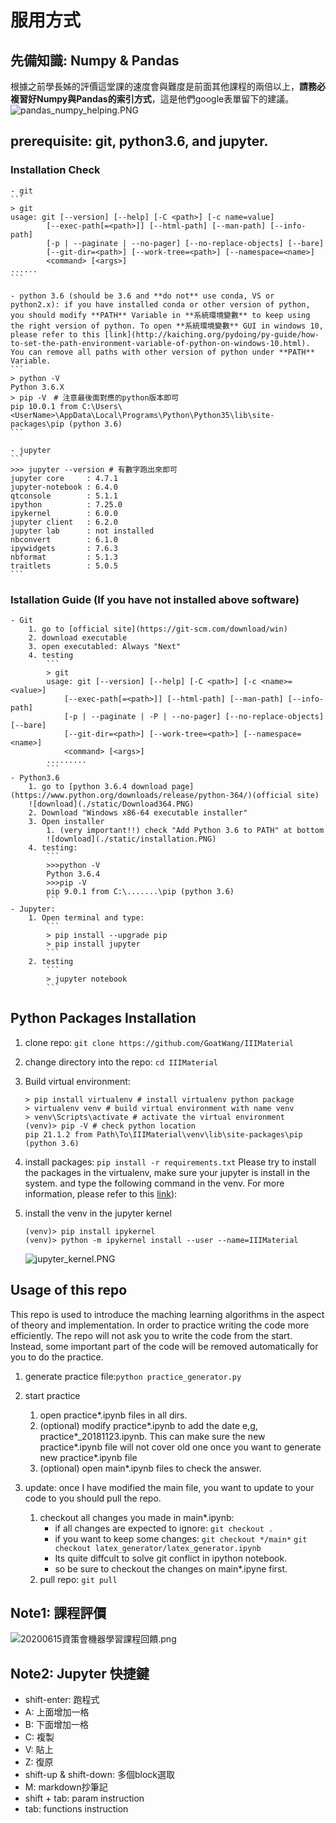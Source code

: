 # 服用方式
## 先備知識: Numpy & Pandas
根據之前學長姊的評價這堂課的速度會與難度是前面其他課程的兩倍以上，**請務必複習好Numpy與Pandas的索引方式**，這是他們google表單留下的建議。
![pandas_numpy_helping.PNG](./static/pandas_numpy_helping.PNG)

## prerequisite: git, python3.6, and jupyter.
### Installation Check
    - git
    ```
    > git
    usage: git [--version] [--help] [-C <path>] [-c name=value]
            [--exec-path[=<path>]] [--html-path] [--man-path] [--info-path]
            [-p | --paginate | --no-pager] [--no-replace-objects] [--bare]
            [--git-dir=<path>] [--work-tree=<path>] [--namespace=<name>]
            <command> [<args>]
    ......
    ```

    - python 3.6 (should be 3.6 and **do not** use conda, VS or python2.x): if you have installed conda or other version of python, you should modify **PATH** Variable in **系統環境變數** to keep using the right version of python. To open **系統環境變數** GUI in windows 10, please refer to this [link](http://kaiching.org/pydoing/py-guide/how-to-set-the-path-environment-variable-of-python-on-windows-10.html). You can remove all paths with other version of python under **PATH** Variable.
    ```
    > python -V
    Python 3.6.X
    > pip -V　# 注意最後面對應的python版本即可
    pip 10.0.1 from C:\Users\<UserName>\AppData\Local\Programs\Python\Python35\lib\site-packages\pip (python 3.6)
    ```

    - jupyter
    ```
    >>> jupyter --version # 有數字跑出來即可
    jupyter core     : 4.7.1
    jupyter-notebook : 6.4.0
    qtconsole        : 5.1.1
    ipython          : 7.25.0
    ipykernel        : 6.0.0
    jupyter client   : 6.2.0
    jupyter lab      : not installed
    nbconvert        : 6.1.0
    ipywidgets       : 7.6.3
    nbformat         : 5.1.3
    traitlets        : 5.0.5
    ```

### Istallation Guide (If you have not installed above software)
    - Git
        1. go to [official site](https://git-scm.com/download/win)
        2. download executable
        3. open executabled: Always "Next"
        4. testing
            ```
            > git 
            usage: git [--version] [--help] [-C <path>] [-c <name>=<value>]
                [--exec-path[=<path>]] [--html-path] [--man-path] [--info-path]
                [-p | --paginate | -P | --no-pager] [--no-replace-objects] [--bare]
                [--git-dir=<path>] [--work-tree=<path>] [--namespace=<name>]
                <command> [<args>]
            .........
            ```
    - Python3.6
        1. go to [python 3.6.4 download page](https://www.python.org/downloads/release/python-364/)(official site)
        ![download](./static/Download364.PNG)
        2. Download "Windows x86-64 executable installer"
        3. Open installer
            1. (very important!!) check "Add Python 3.6 to PATH" at bottom
            ![download](./static/installation.PNG)
        4. testing:
            ```
            >>>python -V
            Python 3.6.4
            >>>pip -V
            pip 9.0.1 from C:\.......\pip (python 3.6)
            ```
    - Jupyter:
        1. Open terminal and type:
            ```
            > pip install --upgrade pip
            > pip install jupyter
            ```
        2. testing
            ```
            > jupyter notebook
            ```

## Python Packages Installation
1. clone repo: ```git clone https://github.com/GoatWang/IIIMaterial```

2. change directory into the repo: ```cd IIIMaterial```

3. Build virtual environment:
    ```
    > pip install virtualenv # install virtualenv python package 
    > virtualenv venv # build virtual environment with name venv
    > venv\Scripts\activate # activate the virtual environment
    (venv)> pip -V # check python location
    pip 21.1.2 from Path\To\IIIMaterial\venv\lib\site-packages\pip (python 3.6)
    ```

3. install packages: ```pip install -r requirements.txt```
Please try to install the packages in the virtualenv, make sure your jupyter is install in the system. and type the following command in the venv. For more information, please refer to this [link](https://zhuanlan.zhihu.com/p/33257881)):

4. install the venv in the jupyter kernel
    ```
    (venv)> pip install ipykernel
    (venv)> python -m ipykernel install --user --name=IIIMaterial
    ```
    ![jupyter_kernel.PNG](./static/jupyter_kernel.PNG)


## Usage of this repo
This repo is used to introduce the maching learning algorithms in the aspect of theory and implementation. In order to practice writing the code more efficiently. The repo will not ask you to write the code from the start. Instead, some important part of the code will be removed automatically for you to do the practice.
1. generate practice file:```python practice_generator.py```

2. start practice
    1. open practice*.ipynb files in all dirs.
    2. (optional) modify practice\*.ipynb to add the date e,g, practice\*\_20181123.ipynb. This can make sure the new practice\*.ipynb file will not cover old one once you want to generate new practice\*.ipynb file 
    3. (optional) open main*.ipynb files to check the answer.

3. update: once I have modified the main file, you want to update to your code to you should pull the repo. 
    1. checkout all changes you made in main*.ipynb: 
        - if all changes are expected to ignore:
            ```git checkout .```
        - if you want to keep some changes:
            ```git checkout */main*``` 
            ```git checkout latex_generator/latex_generator.ipynb```
        - Its quite diffcult to solve git conflict in ipython notebook.
        - so be sure to checkout the changes on main*.ipyne first.
    2. pull repo: ```git pull```

## Note1: 課程評價
![20200615資策會機器學習課程回饋.png](./static/20200615資策會機器學習課程回饋.png)

## Note2: Jupyter 快捷鍵
- shift-enter: 跑程式
- A: 上面增加一格
- B: 下面增加一格
- C: 複製
- V: 貼上
- Z: 復原
- shift-up & shift-down: 多個block選取
- M: markdown抄筆記
- shift + tab: param instruction
- tab: functions instruction


<!-- # 20200517課後訊息
1. 問卷地址: https://forms.gle/V2yDFf2MHS62siuFA
2. 非本科系轉職軟體工程師指南: https://medium.com/@jeremy455576/%E9%9D%9E%E6%9C%AC%E7%A7%91%E7%B3%BB%E8%BD%89%E8%81%B7%E8%BB%9F%E9%AB%94%E5%B7%A5%E7%A8%8B%E5%B8%AB%E6%8C%87%E5%8D%97-9c7783190178?source=friends_link&sk=8d0300a984fad9c950526a3a453c35e2 -->

<!-- # 20190901課後訊息
1. 問卷地址: https://docs.google.com/forms/d/e/1FAIpQLSe0BrMz2vmZW_X0aTY3qClrOKbkjj20Z2kotzuwE6IxbIUDyQ/viewform?usp=sf_link
2. kaggle專案網頁成品: http://realestateevaluator-dev.ap-southeast-1.elasticbeanstalk.com/evaluator/
3. 講師自學程式的心路歷程: https://ithelp.ithome.com.tw/articles/10195825 -->

<!-- # 20190331課後訊息
1. 問卷網址: https://docs.google.com/forms/d/e/1FAIpQLScDHxoRzLMz1UES_xPoq4-ZRPs5EiOvfGc1YzuNlIYiE6n6TA/viewform?usp=sf_link
2. kaggle競賽: https://www.kaggle.com/t/94b12368cbce4c65a2b4ea4be059e312
3. kaggle專案網頁成品: http://realestateevaluator-dev.ap-southeast-1.elasticbeanstalk.com/evaluator/
4. 講師自學程式的心路歷程: https://ithelp.ithome.com.tw/articles/10195825 -->

<!-- 
# 11/11課後訊息
1. 11/13問卷網址: (disabled)~~https://goo.gl/forms/X0gKPnmTquu9XVBL2~~
2. 有人問我能不能分享自學程式的心路歷程，[這是我去年底寫的一篇文章](https://ithelp.ithome.com.tw/articles/10195825)，給你們參考。
2. 作業: 請自行使用07_RealEstatePractice進行探索分析並做出預測結果，請在同一分jupyter notebook的最上方的block整理出:
    1. 要求項目:
        - 自行計算出尚未取log的「真實total_price」跟「預測total_price」的rmse(40%)
        - 整理出使用課程上或課程外學到的哪一些「前處理」、「分群」、「分類」技術(60%)
    2. 加分項目:
        - 比較出各分類演算法在這份資料集上適用的差異與心得(20%)
    3. 繳交期限: 11/27(二)
    4. 資料集:以自己想練習的部分為主，想練習前處理的，可以玩未處理過的資料集(df_realestate.csv)，想多練習model的，可以玩已經做好處理的(df_realestate_processed.csv)。
    5. 繳交方式: 將repo push到自己的github上，並提供你github中這一個notebook的連結給統一個負責人，整理完後再轉交給我。 -->

<!-- # 11/11課程評價結果:
![1111資策會機器學習課程回饋](static/1111資策會機器學習課程回饋.png) -->


